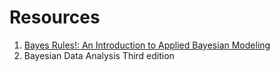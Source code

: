 # Resources

1. [Bayes Rules!: An Introduction to Applied Bayesian Modeling](https://www.bayesrulesbook.com/)
1. Bayesian Data Analysis Third edition
